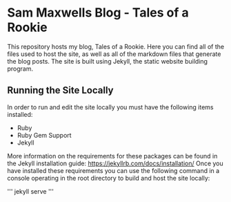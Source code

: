 # Sam Maxwells Blog - Tales of a Rookie

This repository hosts my blog, Tales of a Rookie. Here you can find all of the files used to host the site, as well as all of the markdown files that
generate the blog posts. The site is built using Jekyll, the static website building program.

## Running the Site Locally

In order to run and edit the site locally you must have the following items installed:

- Ruby
- Ruby Gem Support
- Jekyll

More information on the requirements for these packages can be found in the Jekyll installation guide: https://jekyllrb.com/docs/installation/
Once you have installed these requirements you can use the following command in a console operating in the root directory to build and host the site locally:

'''
jekyll serve
'''